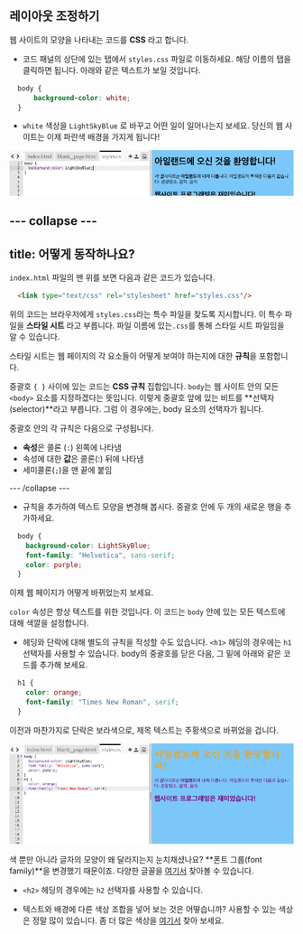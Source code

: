 ## 레이아웃 조정하기

웹 사이트의 모양을 나타내는 코드를 **CSS** 라고 합니다.

- 코드 패널의 상단에 있는 탭에서 `styles.css` 파일로 이동하세요. 해당 이름의 탭을 클릭하면 됩니다. 아래와 같은 텍스트가 보일 것입니다.

```css
  body {
      background-color: white;
  }
```

- `white` 색상을 `LightSkyBlue` 로 바꾸고 어떤 일이 일어나는지 보세요. 당신의 웹 사이트는 이제 파란색 배경을 가지게 됩니다! 

![파란색 배경의 예](images/egFirstCSSbluebg.png)

--- collapse ---
---
title: 어떻게 동작하나요?
---

`index.html` 파일의 맨 위를 보면 다음과 같은 코드가 있습니다.

```html
  <link type="text/css" rel="stylesheet" href="styles.css"/>
```

위의 코드는 브라우저에게 `styles.css`라는 특수 파일을 찾도록 지시합니다. 이 특수 파일을 **스타일 시트** 라고 부릅니다. 파일 이름에 있는`.css`를 통해 스타일 시트 파일임을 알 수 있습니다.

스타일 시트는 웹 페이지의 각 요소들이 어떻게 보여야 하는지에 대한 **규칙**을 포함합니다.

중괄호 `{ }` 사이에 있는 코드는 **CSS 규칙** 집합입니다. `body`는 웹 사이트 안의 모든 `<body>` 요소를 지정하겠다는 뜻입니다. 이렇게 중괄호 앞에 있는 비트를 **선택자(selector)**라고 부릅니다. 그럼 이 경우에는, body 요소의 선택자가 됩니다.

중괄호 안의 각 규칙은 다음으로 구성됩니다.

- **속성**은 콜론 (`:`) 왼쪽에 나타냄
- 속성에 대한 **값**은 콜론(:) 뒤에 나타냄
- 세미콜론(`;`)을 맨 끝에 붙임 

--- /collapse ---

- 규칙을 추가하여 텍스트 모양을 변경해 봅시다. 중괄호 안에 두 개의 새로운 행을 추가하세요.

```css
  body {
    background-color: LightSkyBlue;
    font-family: "Helvetica", sans-serif;
    color: purple;
  }
```

이제 웹 페이지가 어떻게 바뀌었는지 보세요.

`color` 속성은 항상 텍스트를 위한 것입니다. 이 코드는 `body` 안에 있는 모든 텍스트에 대해 색깔을 설정합니다.

- 헤딩와 단락에 대해 별도의 규칙을 작성할 수도 있습니다. `<h1>` 헤딩의 경우에는 `h1` 선택자를 사용할 수 있습니다. body의 중괄호를 닫은 다음, 그 밑에 아래와 같은 코드를 추가해 보세요.

```css
  h1 {
    color: orange;
    font-family: "Times New Roman", serif;
  }
```

이전과 마찬가지로 단락은 보라색으로, 제목 텍스트는 주황색으로 바뀌었을 겁니다.

![새 CSS 코드 결과](images/egCssColorsFonts.png)

색 뿐만 아니라 글자의 모양이 왜 달라지는지 눈치채셨나요? **폰트 그룹(font family)**을 변경했기 때문이죠. 다양한 글꼴을 [여기서](http://dojo.soy/web-font-families) 찾아볼 수 있습니다.

- `<h2>` 헤딩의 경우에는 `h2` 선택자를 사용할 수 있습니다.

- 텍스트와 배경에 다른 색상 조합을 넣어 보는 것은 어떻습니까? 사용할 수 있는 색상은 정말 많이 있습니다. 좀 더 많은 색상을 [여기서](http://dojo.soy/web-color-names) 찾아 보세요.